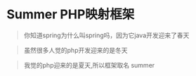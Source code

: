 # Summer PHP映射框架

> 你知道spring为什么叫spring吗，因为它java开发迎来了春天

> 虽然很多人觉的php开发迎来的是冬天

> 我觉的php迎来的是夏天,所以框架取名 summer
